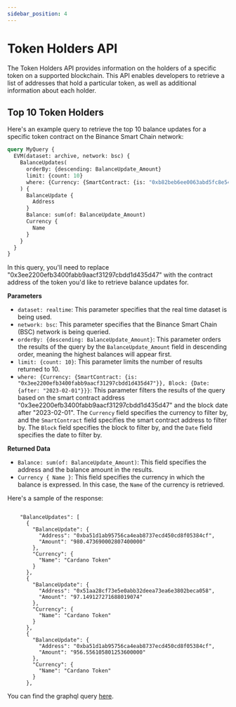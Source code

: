 ```yaml
---
sidebar_position: 4
---
```


# Token Holders API

The Token Holders API provides information on the holders of a specific token on a supported blockchain. This API enables developers to retrieve a list of addresses that hold a particular token, as well as additional information about each holder.

## Top 10 Token Holders
Here's an example query to retrieve the top 10 balance updates for a specific token contract on the Binance Smart Chain network:

```graphql
query MyQuery {
  EVM(dataset: archive, network: bsc) {
    BalanceUpdates(
      orderBy: {descending: BalanceUpdate_Amount}
      limit: {count: 10}
      where: {Currency: {SmartContract: {is: "0xb82beb6ee0063abd5fc8e544c852237aa62cbb14"}}}
    ) {
      BalanceUpdate {
        Address
      }
      Balance: sum(of: BalanceUpdate_Amount)
      Currency {
        Name
      }
    }
  }
}
```
In this query, you'll need to replace "0x3ee2200efb3400fabb9aacf31297cbdd1d435d47" with the contract address of the token you'd like to retrieve balance updates for.

**Parameters**
-   `dataset: realtime`: This parameter specifies that the real time dataset is being used.
-   `network: bsc`: This parameter specifies that the Binance Smart Chain (BSC) network is being queried.
-   `orderBy: {descending: BalanceUpdate_Amount}`: This parameter orders the results of the query by the `BalanceUpdate_Amount` field in descending order, meaning the highest balances will appear first.
-   `limit: {count: 10}`: This parameter limits the number of results returned to 10.
-   `where: {Currency: {SmartContract: {is: "0x3ee2200efb3400fabb9aacf31297cbdd1d435d47"}}, Block: {Date: {after: "2023-02-01"}}}`: This parameter filters the results of the query based on the smart contract address "0x3ee2200efb3400fabb9aacf31297cbdd1d435d47" and the block date after "2023-02-01". The `Currency` field specifies the currency to filter by, and the `SmartContract` field specifies the smart contract address to filter by. The `Block` field specifies the block to filter by, and the `Date` field specifies the date to filter by.

**Returned Data**
-   `Balance: sum(of: BalanceUpdate_Amount)`: This field specifies the address and the balance amount in the results.
-   `Currency { Name }`: This field specifies the currency in which the balance is expressed. In this case, the `Name` of the currency is retrieved.

Here's a sample of the response:

```

    "BalanceUpdates": [
      {
        "BalanceUpdate": {
          "Address": "0xba51d1ab95756ca4eab8737ecd450cd8f05384cf",
          "Amount": "980.473690002807400000"
        },
        "Currency": {
          "Name": "Cardano Token"
        }
      },
      {
        "BalanceUpdate": {
          "Address": "0x51aa28cf73e5e0abb32deea73ea6e3802beca058",
          "Amount": "97.149127271688019074"
        },
        "Currency": {
          "Name": "Cardano Token"
        }
      },
      {
        "BalanceUpdate": {
          "Address": "0xba51d1ab95756ca4eab8737ecd450cd8f05384cf",
          "Amount": "956.556105801253600000"
        },
        "Currency": {
          "Name": "Cardano Token"
        }
      }, 

```
You can find the graphql query [here](https://ide.bitquery.io/Top-10-Cardano-Wallets-on-BSC_1).
